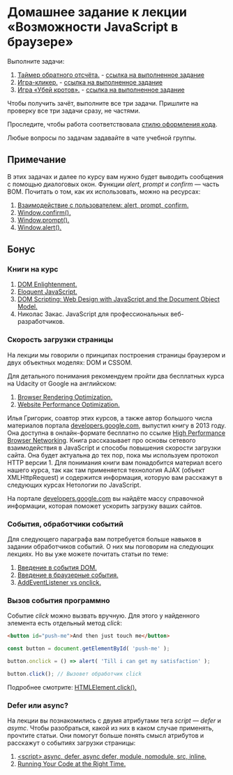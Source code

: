 # Домашнее задание к лекции «Возможности JavaScript в браузере»

Выполните задачи:

1. [Таймер обратного отсчёта.](./countdown/) - [ссылка на выполненное задание](https://maksim-gavr-04.github.io/bhj-homeworks/js-features/countdown/task.html)
2. [Игра-кликер.](./cookie-clicker/) - [ссылка на выполненное задание](https://maksim-gavr-04.github.io/bhj-homeworks/js-features/cookie-clicker/task.html)
3. [Игра «Убей кротов».](./mole-game/) - [ссылка на выполненное задание](https://maksim-gavr-04.github.io/bhj-homeworks/js-features/cookie-clicker/task.html)

Чтобы получить зачёт, выполните все три задачи. Пришлите на проверку все три задачи сразу, не частями.

Проследите, чтобы работа соответствовала [стилю оформления кода](https://github.com/netology-code/codestyle).

Любые вопросы по задачам задавайте в чате учебной группы.

## Примечание

В этих задачах и далее по курсу вам нужно будет выводить сообщения с помощью
диалоговых окон. Функции *alert*, *prompt* и *confirm* — часть BOM.
Почитать о том, как их использовать, можно на ресурсах:

1. [Взаимодействие с пользователем: alert, prompt, confirm.](https://learn.javascript.ru/uibasic)
2. [Window.confirm().](https://developer.mozilla.org/ru/docs/Web/API/Window/confirm)
3. [Window.prompt().](https://developer.mozilla.org/ru/docs/Web/API/Window/prompt)
4. [Window.alert().](https://developer.mozilla.org/ru/docs/Web/API/Window/alert)

## Бонус

### Книги на курс

1. [DOM Enlightenment.](http://domenlightenment.com)
2. [Eloquent JavaScript.](https://eloquentjavascript.net)
3. [DOM Scripting: Web Design with JavaScript and the Document Object Model.](http://xahlee.info/js/scripting_web_index.html)
4. Николас Закас. JavaScript для профессиональных веб-разработчиков.

### Скорость загрузки страницы

На лекции мы говорили о принципах построения страницы браузером и двух объектных
моделях: DOM и CSSOM.

Для детального понимания рекомендуем пройти два бесплатных курса 
на Udacity от Google на английском:

1. [Browser Rendering Optimization.](https://classroom.udacity.com/courses/ud860)
2. [Website Performance Optimization.](https://classroom.udacity.com/courses/ud884)

Илья Григорик, соавтор этих курсов, а также автор большого числа материалов
портала [developers.google.com](https://developers.google.com/web/fundamentals), 
выпустил книгу в 2013 году. Она доступна в онлайн-формате бесплатно по ссылке
[High Performance Browser Networking](https://hpbn.co). Книга рассказывает про
основы сетевого взаимодействия в JavaScript и способы повышения
скорости загрузки сайта. Она будет актуальна до тех пор, пока мы 
используем протокол HTTP версии 1. Для понимания книги вам
понадобится материал всего нашего курса, так как там применяется технология AJAX
(объект XMLHttpRequest) и содержится информация, которую вам расскажут
в следующих курсах Нетологии по JavaScript.

На портале [developers.google.com](https://developers.google.com/web/fundamentals)
вы найдёте массу справочной информации, которая поможет ускорить загрузку ваших сайтов.

### События, обработчики событий

Для следующего параграфа вам потребуется больше навыков в задании обработчиков 
событий. О них мы поговорим на следующих лекциях. Но вы уже можете почитать статьи по теме:

1. [Введение в события DOM.](https://frontender.info/an-introduction-to-dom-events/)
2. [Введение в браузерные события.](https://learn.javascript.ru/introduction-browser-events)
3. [AddEventListener vs onclick.](https://stackoverflow.com/questions/6348494/addeventlistener-vs-onclick/6348597#6348597)

### Вызов события программно 

Событие *click* можно вызвать вручную. Для этого у найденного элемента есть
отдельный метод *click*:

```html
<button id="push-me">And then just touch me</button>
```

```javascript
const button = document.getElementById( 'push-me' );

button.onclick = () => alert( 'Till i can get my satisfaction' );

button.click(); // Вызовет обработчик click
```

Подробнее смотрите: [HTMLElement.click().](https://developer.mozilla.org/ru/docs/Web/API/HTMLElement/click)

### Defer или async?

На лекции вы познакомились с двумя атрибутами тега *script* — *defer* и *asymc*.
Чтобы разобраться, какой из них в каком случае применять, прочтите статьи. Они помогут больше понять смысл атрибутов и расскажут
о событиях загрузки страницы:

1. [\<script> async, defer, async defer, module, nomodule, src, inline.](https://gist.github.com/jakub-g/385ee6b41085303a53ad92c7c8afd7a6)
2. [Running Your Code at the Right Time.](https://www.kirupa.com/html5/running_your_code_at_the_right_time.htm)

